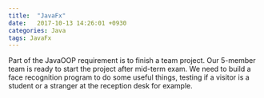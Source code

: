 ```yaml
---
title:  "JavaFx"
date:   2017-10-13 14:26:01 +0930
categories: Java
tags: JavaFx
---
```

Part of the JavaOOP requirement is to finish a team project. Our 5-member team is ready to start the project after mid-term exam. We need to build a face recognition program to do some useful things, testing if a visitor is a student or a stranger at the reception desk for example.
<!-- more -->